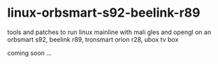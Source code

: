 # linux-orbsmart-s92-beelink-r89
tools and patches to run linux mainline with mali gles and opengl on an orbsmart s92, beelink r89, tronsmart orion r28, ubox tv box

coming soon ...
